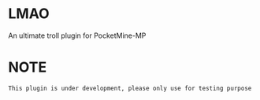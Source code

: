 # LMAO
An ultimate troll plugin for PocketMine-MP
# NOTE
```
This plugin is under development, please only use for testing purpose
```
